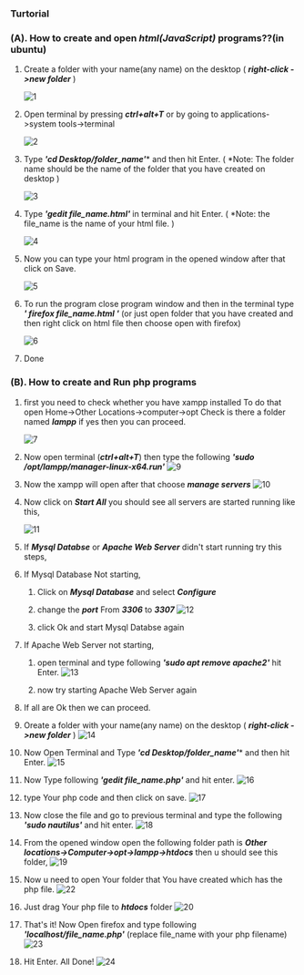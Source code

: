 ### Turtorial
### (A). How to create and open ***html(JavaScript)*** programs??(in ubuntu) 

1. Create a folder with your name(any name) on the desktop 
 ( ***right-click ->new folder*** )
   
   ![1](https://user-images.githubusercontent.com/101159818/227761929-2971b3af-6e0d-4746-96a1-6a9f8c30c08d.png)
2. Open terminal by pressing ***ctrl+alt+T*** or by going to applications->system tools->terminal
 
   ![2](https://user-images.githubusercontent.com/101159818/227762004-680d18bf-1944-49b5-813f-1f4eba778e9d.png)
3. Type ***'cd Desktop/folder_name'**** and then hit Enter.
  ( *Note: The folder name should be the name of the folder that you have created on desktop )
   
   ![3](https://user-images.githubusercontent.com/101159818/227762116-280a86de-e3bb-488a-84d0-10679e963449.png)
4. Type ***'gedit file_name.html'*** in terminal and hit Enter. ( *Note: the file_name is the name of your html file. )

   ![4](https://user-images.githubusercontent.com/101159818/227762211-2b6e944d-5533-4678-b787-47785d9c1714.png)
5. Now you can type your html program in the opened window after that click on Save.
   
   ![5](https://user-images.githubusercontent.com/101159818/227762276-8c53b05e-64b4-41ab-b451-ae93a830a84b.png)
6. To run the program close program window and then in the terminal type ***' firefox file_name.html '***
   (or just open folder that you have created and then right click on html file then choose open with firefox)
   
   ![6](https://user-images.githubusercontent.com/101159818/227762388-4231fd09-f92b-46c5-99dc-42869b005a39.png)
   
7. Done

### (B). How to create and Run php programs
 
1. first you need to check whether you have xampp installed
   To do that open Home->Other Locations->computer->opt
   Check is there a folder named ***lampp*** if yes then you can proceed.
   
   ![7](https://user-images.githubusercontent.com/101159818/227763659-4ccbd3f9-b2f5-4fa4-80e6-25a77afa889e.png)
2. Now open terminal (***ctrl+alt+T***) then type the following ***'sudo /opt/lampp/manager-linux-x64.run'***
   ![9](https://user-images.githubusercontent.com/101159818/227763812-2f225c73-9642-42a4-933a-fb17cc18698a.png)

3. Now the xampp will open after that choose ***manage servers***
   ![10](https://user-images.githubusercontent.com/101159818/227763870-242b23b6-54bf-403c-9c47-3f0d7e03606c.png)
4. Now click on ***Start All*** you should see all servers are started running like this,
   
   ![11](https://user-images.githubusercontent.com/101159818/227763969-79a11772-0fba-4ca5-ac0e-329525d0598c.png)
   
5. If ***Mysql Databse*** or ***Apache Web Server*** didn't start running try this steps,
6. 
   If Mysql Database Not starting,
      1) Click on ***Mysql Database*** and select ***Configure***
      2) change the ***port*** From ***3306*** to ***3307***
      ![12](https://user-images.githubusercontent.com/101159818/227764205-8b970eea-6252-4fa8-8f3c-bcb9c5c843ae.png)

      3) click Ok and start Mysql Databse again
7. If Apache Web Server not starting,
   1) open terminal and type following ***'sudo apt remove apache2'*** hit Enter.
   ![13](https://user-images.githubusercontent.com/101159818/227764564-80780855-19b1-4671-8131-f68a9d1ce669.png)

   3) now try starting Apache Web Server again
8. If all are Ok then we can proceed.
9. Oreate a folder with your name(any name) on the desktop 
 ( ***right-click ->new folder*** )
![14](https://user-images.githubusercontent.com/101159818/227764830-42ea914b-7c8d-420d-8d2d-d83586ce2116.png)

10. Now Open Terminal and Type ***'cd Desktop/folder_name'**** and then hit Enter.
    ![15](https://user-images.githubusercontent.com/101159818/227764864-966427d3-8889-4116-9632-3a054fae5f5b.png)
11. Now Type following ***'gedit file_name.php'*** and hit enter.
    ![16](https://user-images.githubusercontent.com/101159818/227764950-87e80a80-8956-41fb-8de0-0e5b05b6eb27.png)
12. type Your php code and then click on save.
    ![17](https://user-images.githubusercontent.com/101159818/227765006-4a13917c-8306-4110-949b-661acb6eeddf.png)
13. Now close the file and go to previous terminal and type the following ***'sudo nautilus'*** and hit enter.
    ![18](https://user-images.githubusercontent.com/101159818/227765080-7df3ee21-1bb6-467c-8f05-6f67bf3fccb2.png)
14. From the opened window open the following folder path is ***Other locations->Computer->opt->lampp->htdocs***  then u should see this folder,
    ![19](https://user-images.githubusercontent.com/101159818/227765195-5a9e7e03-2612-4ce4-8bd8-67b25f2618dc.png)
15. Now u need to open Your folder that You have created which has the php file.
   ![22](https://user-images.githubusercontent.com/101159818/227765319-033dba49-689c-4ff5-a62c-c402beb76f34.png)

    
16. Just drag Your php file to ***htdocs*** folder
   ![20](https://user-images.githubusercontent.com/101159818/227765236-0f8aafa2-6034-4a09-a7b3-84c8e883e578.png)
17. That's it! Now Open firefox and type following ***'localhost/file_name.php'***  (replace file_name with your php filename)
    ![23](https://user-images.githubusercontent.com/101159818/227765390-bbc212b3-6984-4a71-adbc-f383fe676071.png)
18. Hit Enter. All Done!
    ![24](https://user-images.githubusercontent.com/101159818/227765435-d835494a-62f0-462a-a79e-6ef92d6b5916.png)


 
